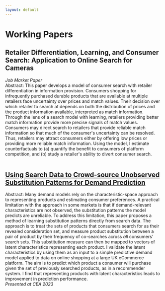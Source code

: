```yaml
---
layout: default
---
```

# Working Papers
## Retailer Differentiation, Learning, and Consumer Search: Application to Online Search for Cameras  
*Job Market Paper*  
Abstract: This paper develops a model of consumer search with retailer differentiation in information provision. Consumers shopping for infrequently purchased durable products that are available at multiple retailers face uncertainty over prices and match values. Their decision over which retailer to search at depends on both the distribution of prices and the product information available, interpreted as match information. Through the lens of a search model with learning, retailers providing better match information provide more precise signals of match values. Consumers may direct search to retailers that provide reliable match information so that much of the consumer's uncertainty can be resolved. Thus, retailers may attract consumers either by offering low prices or providing more reliable match information. Using the model, I estimate counterfactuals to (a) quantify the benefit to consumers of platform competition, and (b) study a retailer's ability to divert consumer search.
<br><br>
## [Using Search Data to Crowd-source Unobserved Substitution Patterns for Demand Prediction](/docs/dempred.pdf)
Abstract: Many demand models rely on the characteristic-space approach to representing products and estimating consumer preferences. A practical limitation with the approach in some markets is that if demand-relevant characteristics are not observed, the substitution patterns the model predicts are unreliable. To address this limitation, this paper proposes a method of learning substitution patterns directly from search data. The approach is to treat the sets of products that consumers search for as their revealed consideration set, and measure product substitution between a pair of product by their frequency of co-searches across *all* consumers' search sets. This substitution measure can then be mapped to vectors of latent characteristics representing each product. I validate the latent characteristics by using them as an input to a simple predictive demand model applied to data on online shopping at a large UK eCommerce platform. The aim is to predict which product a consumer will purchase given the set of previously searched products, as in a recommender system. I find that representing products with latent characteristics leads to improvement in prediction performance.  
*Presented at CEA 2023*